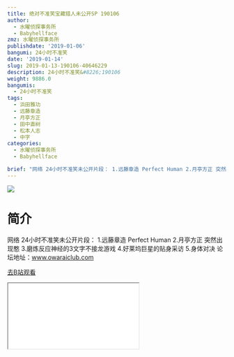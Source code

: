 ```yaml
---
title: 绝对不准笑宝藏猎人未公开SP 190106
author:
  - 水曜侦探事务所
  - Babyhellface
zmz: 水曜侦探事务所
publishdate: '2019-01-06'
bangumi: 24小时不准笑
date: '2019-01-14'
slug: 2019-01-13-190106-40646229
description: 24小时不准笑&#8226;190106
weight: 9886.0
bangumis:
  - 24小时不准笑
tags:
  - 浜田雅功
  - 远藤章造
  - 月亭方正
  - 田中直树
  - 松本人志
  - 中字
categories:
  - 水曜侦探事务所
  - Babyhellface

brief: "网络 24小时不准笑未公开片段： 1.远藤章造 Perfect Human 2.月亭方正 突然出现憨 3.磨炼反应神经的3文字不接龙游戏 4.好莱坞巨星的贴身采访 5.身体对决 论坛地址：www.owaraiclub.com"
---
```

![](https://i.imgur.com/DiUhd6b.jpg)
# 简介  
网络
24小时不准笑未公开片段：
1.远藤章造 Perfect Human 
2.月亭方正 突然出现憨 
3.磨炼反应神经的3文字不接龙游戏 
4.好莱坞巨星的贴身采访 
5.身体对决
论坛地址：www.owaraiclub.com  

[去B站观看](https://www.bilibili.com/video/av40646229/)
<div class ="resp-container"><iframe class="testiframe" src="//player.bilibili.com/player.html?aid=40646229"", scrolling="no", allowfullscreen="true" > </iframe></div> 
